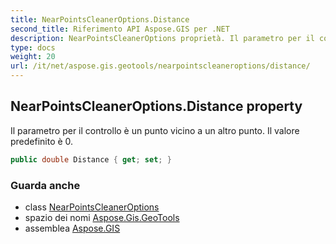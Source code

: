 ```yaml
---
title: NearPointsCleanerOptions.Distance
second_title: Riferimento API Aspose.GIS per .NET
description: NearPointsCleanerOptions proprietà. Il parametro per il controllo è un punto vicino a un altro punto. Il valore predefinito è 0.
type: docs
weight: 20
url: /it/net/aspose.gis.geotools/nearpointscleaneroptions/distance/
---
```

## NearPointsCleanerOptions.Distance property

Il parametro per il controllo è un punto vicino a un altro punto. Il valore predefinito è 0.

```csharp
public double Distance { get; set; }
```

### Guarda anche

* class [NearPointsCleanerOptions](../)
* spazio dei nomi [Aspose.Gis.GeoTools](../../nearpointscleaneroptions/)
* assemblea [Aspose.GIS](../../../)


